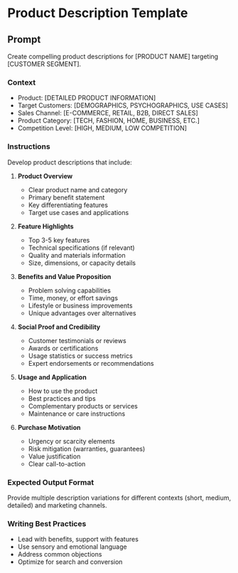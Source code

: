 # Product Description Template

## Prompt
Create compelling product descriptions for [PRODUCT NAME] targeting [CUSTOMER SEGMENT].

### Context
- Product: [DETAILED PRODUCT INFORMATION]
- Target Customers: [DEMOGRAPHICS, PSYCHOGRAPHICS, USE CASES]
- Sales Channel: [E-COMMERCE, RETAIL, B2B, DIRECT SALES]
- Product Category: [TECH, FASHION, HOME, BUSINESS, ETC.]
- Competition Level: [HIGH, MEDIUM, LOW COMPETITION]

### Instructions
Develop product descriptions that include:

1. **Product Overview**
   - Clear product name and category
   - Primary benefit statement
   - Key differentiating features
   - Target use cases and applications

2. **Feature Highlights**
   - Top 3-5 key features
   - Technical specifications (if relevant)
   - Quality and materials information
   - Size, dimensions, or capacity details

3. **Benefits and Value Proposition**
   - Problem solving capabilities
   - Time, money, or effort savings
   - Lifestyle or business improvements
   - Unique advantages over alternatives

4. **Social Proof and Credibility**
   - Customer testimonials or reviews
   - Awards or certifications
   - Usage statistics or success metrics
   - Expert endorsements or recommendations

5. **Usage and Application**
   - How to use the product
   - Best practices and tips
   - Complementary products or services
   - Maintenance or care instructions

6. **Purchase Motivation**
   - Urgency or scarcity elements
   - Risk mitigation (warranties, guarantees)
   - Value justification
   - Clear call-to-action

### Expected Output Format
Provide multiple description variations for different contexts (short, medium, detailed) and marketing channels.

### Writing Best Practices
- Lead with benefits, support with features
- Use sensory and emotional language
- Address common objections
- Optimize for search and conversion